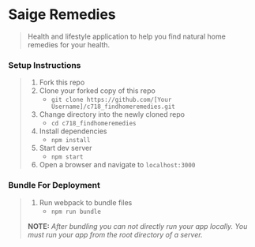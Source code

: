# Saige Remedies

> Health and lifestyle application to help you find natural home remedies for your health.

### Setup Instructions

> 1. Fork this repo
> 1. Clone your forked copy of this repo
>    - `git clone https://github.com/[Your Username]/c718_findhomeremedies.git`
> 1. Change directory into the newly cloned repo
>    - `cd c718_findhomeremedies`
> 1. Install dependencies 
>    - `npm install`
> 1. Start dev server
>    - `npm start`
> 1. Open a browser and navigate to `localhost:3000`

### Bundle For Deployment

> 1. Run webpack to bundle files
>    - `npm run bundle`
> 
> **NOTE:** *After bundling you can not directly run your app locally. You must run your app from the root directory of a server.*
